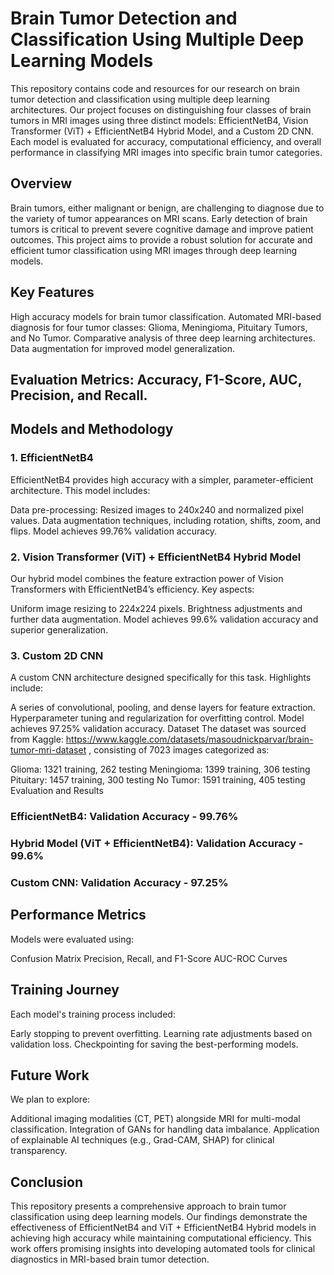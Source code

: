 # Brain Tumor Detection and Classification Using Multiple Deep Learning Models
This repository contains code and resources for our research on brain tumor detection and classification using multiple deep learning architectures. Our project focuses on distinguishing four classes of brain tumors in MRI images using three distinct models: EfficientNetB4, Vision Transformer (ViT) + EfficientNetB4 Hybrid Model, and a Custom 2D CNN. Each model is evaluated for accuracy, computational efficiency, and overall performance in classifying MRI images into specific brain tumor categories.

## Overview
Brain tumors, either malignant or benign, are challenging to diagnose due to the variety of tumor appearances on MRI scans. Early detection of brain tumors is critical to prevent severe cognitive damage and improve patient outcomes. This project aims to provide a robust solution for accurate and efficient tumor classification using MRI images through deep learning models.

## Key Features
High accuracy models for brain tumor classification.
Automated MRI-based diagnosis for four tumor classes: Glioma, Meningioma, Pituitary Tumors, and No Tumor.
Comparative analysis of three deep learning architectures.
Data augmentation for improved model generalization.
## Evaluation Metrics: Accuracy, F1-Score, AUC, Precision, and Recall.
## Models and Methodology
### 1. EfficientNetB4
EfficientNetB4 provides high accuracy with a simpler, parameter-efficient architecture. This model includes:

Data pre-processing: Resized images to 240x240 and normalized pixel values.
Data augmentation techniques, including rotation, shifts, zoom, and flips.
Model achieves 99.76% validation accuracy.
### 2. Vision Transformer (ViT) + EfficientNetB4 Hybrid Model
Our hybrid model combines the feature extraction power of Vision Transformers with EfficientNetB4’s efficiency. Key aspects:

Uniform image resizing to 224x224 pixels.
Brightness adjustments and further data augmentation.
Model achieves 99.6% validation accuracy and superior generalization.
### 3. Custom 2D CNN
A custom CNN architecture designed specifically for this task. Highlights include:

A series of convolutional, pooling, and dense layers for feature extraction.
Hyperparameter tuning and regularization for overfitting control.
Model achieves 97.25% validation accuracy.
Dataset
The dataset was sourced from Kaggle: https://www.kaggle.com/datasets/masoudnickparvar/brain-tumor-mri-dataset , consisting of 7023 images categorized as:

Glioma: 1321 training, 262 testing
Meningioma: 1399 training, 306 testing
Pituitary: 1457 training, 300 testing
No Tumor: 1591 training, 405 testing
Evaluation and Results
### EfficientNetB4: Validation Accuracy - 99.76%
### Hybrid Model (ViT + EfficientNetB4): Validation Accuracy - 99.6%
### Custom CNN: Validation Accuracy - 97.25%
## Performance Metrics
Models were evaluated using:

Confusion Matrix
Precision, Recall, and F1-Score
AUC-ROC Curves
## Training Journey
Each model's training process included:

Early stopping to prevent overfitting.
Learning rate adjustments based on validation loss.
Checkpointing for saving the best-performing models.
## Future Work
We plan to explore:

Additional imaging modalities (CT, PET) alongside MRI for multi-modal classification.
Integration of GANs for handling data imbalance.
Application of explainable AI techniques (e.g., Grad-CAM, SHAP) for clinical transparency.
## Conclusion
This repository presents a comprehensive approach to brain tumor classification using deep learning models. Our findings demonstrate the effectiveness of EfficientNetB4 and ViT + EfficientNetB4 Hybrid models in achieving high accuracy while maintaining computational efficiency. This work offers promising insights into developing automated tools for clinical diagnostics in MRI-based brain tumor detection.

